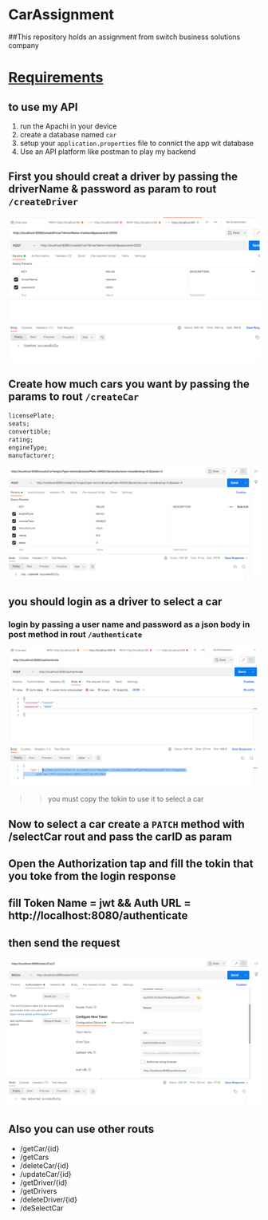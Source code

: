 # CarAssignment
##This repository holds an assignment from switch business solutions company
# [Requirements](./req.md)

## to use my API
1. run the Apachi in your device 
2. create a database named ``car``
3. setup your ``application.properties`` file to connict the app wit database
4. Use an API platform like postman to play my backend

## First you should creat a driver by passing the driverName & password as param to rout ``/createDriver``
!["creat driver"](./assist/createDriver.png)
## Create how much cars you want by passing the params to rout ``/createCar``
````
licensePlate;
seats;
convertible;
rating;
engineType;
manufacturer;
````

!["creat car"](./assist/createCar.png)


## you should login  as a driver to select a car
### login by passing a user name  and password as a json body in post method  in rout `/authenticate`
!["login"](./assist/login.png)
>> you must copy the tokin to use it to select a car


## Now to select a car create a `PATCH` method with /selectCar rout and pass the carID as param
## Open the Authorization tap and fill the tokin that you toke from the login response 
## fill Token Name = jwt && Auth URL = http://localhost:8080/authenticate
## then send the request 
!["select car"](./assist/selectCar.png)



## Also you can use other routs 
* /getCar/{id}
* /getCars
* /deleteCar/{id}
* /updateCar/{id}
* /getDriver/{id}
* /getDrivers
* /deleteDriver/{id}
* /deSelectCar





